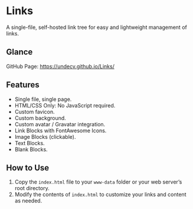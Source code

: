 # Links

A single-file, self-hosted link tree for easy and lightweight management of links.

## Glance

GitHub Page: https://undecv.github.io/Links/

## Features

- Single file, single page.
- HTML/CSS Only: No JavaScript required.
- Custom favicon.
- Custom background.
- Custom avatar / Gravatar integration.
- Link Blocks with FontAwesome Icons.
- Image Blocks (clickable).
- Text Blocks.
- Blank Blocks.

## How to Use

1. Copy the `index.html` file to your `www-data` folder or your web server’s root directory.
2. Modify the contents of `index.html` to customize your links and content as needed.
